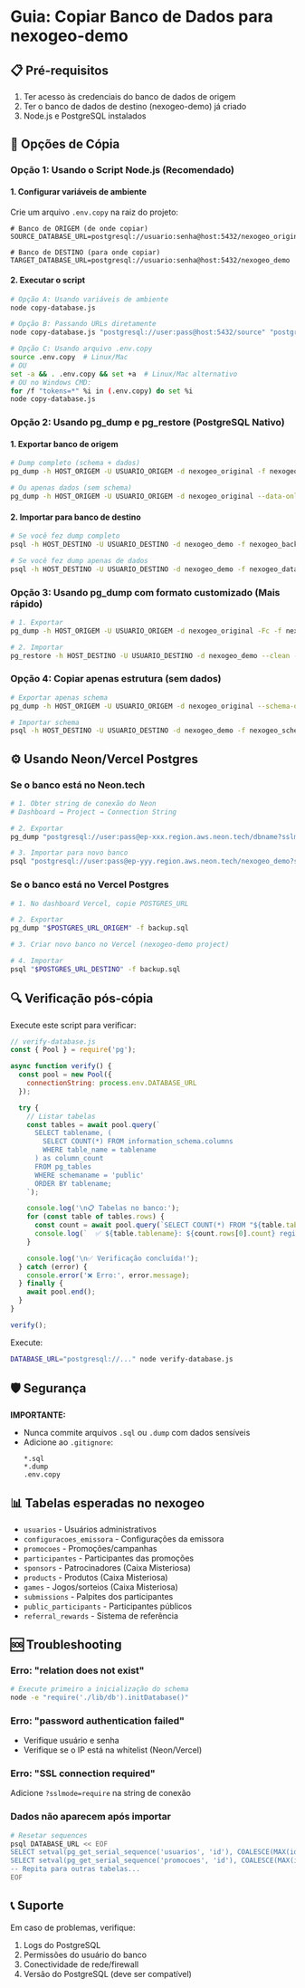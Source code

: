 # Guia: Copiar Banco de Dados para nexogeo-demo

## 📋 Pré-requisitos

1. Ter acesso às credenciais do banco de dados de origem
2. Ter o banco de dados de destino (nexogeo-demo) já criado
3. Node.js e PostgreSQL instalados

## 🚀 Opções de Cópia

### Opção 1: Usando o Script Node.js (Recomendado)

#### 1. Configurar variáveis de ambiente

Crie um arquivo `.env.copy` na raiz do projeto:

```env
# Banco de ORIGEM (de onde copiar)
SOURCE_DATABASE_URL=postgresql://usuario:senha@host:5432/nexogeo_original

# Banco de DESTINO (para onde copiar)
TARGET_DATABASE_URL=postgresql://usuario:senha@host:5432/nexogeo_demo
```

#### 2. Executar o script

```bash
# Opção A: Usando variáveis de ambiente
node copy-database.js

# Opção B: Passando URLs diretamente
node copy-database.js "postgresql://user:pass@host:5432/source" "postgresql://user:pass@host:5432/target"

# Opção C: Usando arquivo .env.copy
source .env.copy  # Linux/Mac
# OU
set -a && . .env.copy && set +a  # Linux/Mac alternativo
# OU no Windows CMD:
for /f "tokens=*" %i in (.env.copy) do set %i
node copy-database.js
```

### Opção 2: Usando pg_dump e pg_restore (PostgreSQL Nativo)

#### 1. Exportar banco de origem

```bash
# Dump completo (schema + dados)
pg_dump -h HOST_ORIGEM -U USUARIO_ORIGEM -d nexogeo_original -f nexogeo_backup.sql

# Ou apenas dados (sem schema)
pg_dump -h HOST_ORIGEM -U USUARIO_ORIGEM -d nexogeo_original --data-only -f nexogeo_data.sql
```

#### 2. Importar para banco de destino

```bash
# Se você fez dump completo
psql -h HOST_DESTINO -U USUARIO_DESTINO -d nexogeo_demo -f nexogeo_backup.sql

# Se você fez dump apenas de dados
psql -h HOST_DESTINO -U USUARIO_DESTINO -d nexogeo_demo -f nexogeo_data.sql
```

### Opção 3: Usando pg_dump com formato customizado (Mais rápido)

```bash
# 1. Exportar
pg_dump -h HOST_ORIGEM -U USUARIO_ORIGEM -d nexogeo_original -Fc -f nexogeo_backup.dump

# 2. Importar
pg_restore -h HOST_DESTINO -U USUARIO_DESTINO -d nexogeo_demo --clean --if-exists nexogeo_backup.dump
```

### Opção 4: Copiar apenas estrutura (sem dados)

```bash
# Exportar apenas schema
pg_dump -h HOST_ORIGEM -U USUARIO_ORIGEM -d nexogeo_original --schema-only -f nexogeo_schema.sql

# Importar schema
psql -h HOST_DESTINO -U USUARIO_DESTINO -d nexogeo_demo -f nexogeo_schema.sql
```

## ⚙️ Usando Neon/Vercel Postgres

### Se o banco está no Neon.tech

```bash
# 1. Obter string de conexão do Neon
# Dashboard → Project → Connection String

# 2. Exportar
pg_dump "postgresql://user:pass@ep-xxx.region.aws.neon.tech/dbname?sslmode=require" -f backup.sql

# 3. Importar para novo banco
psql "postgresql://user:pass@ep-yyy.region.aws.neon.tech/nexogeo_demo?sslmode=require" -f backup.sql
```

### Se o banco está no Vercel Postgres

```bash
# 1. No dashboard Vercel, copie POSTGRES_URL

# 2. Exportar
pg_dump "$POSTGRES_URL_ORIGEM" -f backup.sql

# 3. Criar novo banco no Vercel (nexogeo-demo project)

# 4. Importar
psql "$POSTGRES_URL_DESTINO" -f backup.sql
```

## 🔍 Verificação pós-cópia

Execute este script para verificar:

```javascript
// verify-database.js
const { Pool } = require('pg');

async function verify() {
  const pool = new Pool({
    connectionString: process.env.DATABASE_URL
  });

  try {
    // Listar tabelas
    const tables = await pool.query(`
      SELECT tablename, (
        SELECT COUNT(*) FROM information_schema.columns
        WHERE table_name = tablename
      ) as column_count
      FROM pg_tables
      WHERE schemaname = 'public'
      ORDER BY tablename;
    `);

    console.log('\n📋 Tabelas no banco:');
    for (const table of tables.rows) {
      const count = await pool.query(`SELECT COUNT(*) FROM "${table.tablename}"`);
      console.log(`  ✅ ${table.tablename}: ${count.rows[0].count} registros (${table.column_count} colunas)`);
    }

    console.log('\n✅ Verificação concluída!');
  } catch (error) {
    console.error('❌ Erro:', error.message);
  } finally {
    await pool.end();
  }
}

verify();
```

Execute:
```bash
DATABASE_URL="postgresql://..." node verify-database.js
```

## 🛡️ Segurança

**IMPORTANTE:**
- Nunca commite arquivos `.sql` ou `.dump` com dados sensíveis
- Adicione ao `.gitignore`:
  ```
  *.sql
  *.dump
  .env.copy
  ```

## 📊 Tabelas esperadas no nexogeo

- `usuarios` - Usuários administrativos
- `configuracoes_emissora` - Configurações da emissora
- `promocoes` - Promoções/campanhas
- `participantes` - Participantes das promoções
- `sponsors` - Patrocinadores (Caixa Misteriosa)
- `products` - Produtos (Caixa Misteriosa)
- `games` - Jogos/sorteios (Caixa Misteriosa)
- `submissions` - Palpites dos participantes
- `public_participants` - Participantes públicos
- `referral_rewards` - Sistema de referência

## 🆘 Troubleshooting

### Erro: "relation does not exist"
```bash
# Execute primeiro a inicialização do schema
node -e "require('./lib/db').initDatabase()"
```

### Erro: "password authentication failed"
- Verifique usuário e senha
- Verifique se o IP está na whitelist (Neon/Vercel)

### Erro: "SSL connection required"
Adicione `?sslmode=require` na string de conexão

### Dados não aparecem após importar
```bash
# Resetar sequences
psql DATABASE_URL << EOF
SELECT setval(pg_get_serial_sequence('usuarios', 'id'), COALESCE(MAX(id), 1)) FROM usuarios;
SELECT setval(pg_get_serial_sequence('promocoes', 'id'), COALESCE(MAX(id), 1)) FROM promocoes;
-- Repita para outras tabelas...
EOF
```

## 📞 Suporte

Em caso de problemas, verifique:
1. Logs do PostgreSQL
2. Permissões do usuário do banco
3. Conectividade de rede/firewall
4. Versão do PostgreSQL (deve ser compatível)
